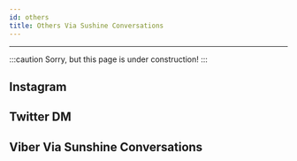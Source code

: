 ```yaml
---
id: others
title: Others Via Sushine Conversations
---
```


----------------

:::caution
Sorry, but this page is under construction!
:::

## Instagram



## Twitter DM


## Viber Via Sunshine Conversations 